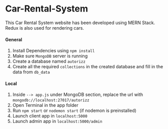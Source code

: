 # Car-Rental-System
This Car Rental System website has been developed using MERN Stack. Redux is also used for rendering  cars.

#### General
1. Install Dependencies using `npm install`
2. Make sure `MongoDB` server is running
3. Create a database named `autorizz`
4. Create all the required `collections` in the created database and fill in the data from `db_data`


#### Local
1. Inside  `--> app.js` under MongoDB section, replace the url with `mongodb://localhost:27017/autorizz`
2. Open Terminal in the app folder
3. Run `npm start` or `nodemon start` (if nodemon is preinstalled)
4. Launch client app in `localhost:5000`
4. Launch admin app in `localhost:5000/admin`
